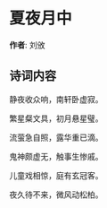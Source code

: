 # 夏夜月中

**作者**: 刘攽

## 诗词内容

静夜收众响，南轩卧虚寂。

繁星粲文具，初月悬星璧。

流萤急自照，露华重已滴。

鬼神颇虚无，触事生惨戚。

儿童戏相惊，庭有玄冠客。

夜久待不来，微风动松柏。

